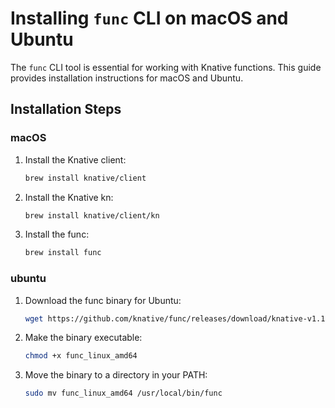 # Installing `func` CLI on macOS and Ubuntu

The `func` CLI tool is essential for working with Knative functions. This guide provides installation instructions for macOS and Ubuntu.

## Installation Steps

### macOS
1. Install the Knative client:
   ```bash
   brew install knative/client
2. Install the Knative kn:
   ```bash
   brew install knative/client/kn
3. Install the func:
   ```bash
   brew install func


### ubuntu
1. Download the func binary for Ubuntu:
   ```bash
   wget https://github.com/knative/func/releases/download/knative-v1.16.1/func_linux_amd64
2. Make the binary executable:
   ```bash
   chmod +x func_linux_amd64
3. Move the binary to a directory in your PATH:
   ```bash
   sudo mv func_linux_amd64 /usr/local/bin/func

